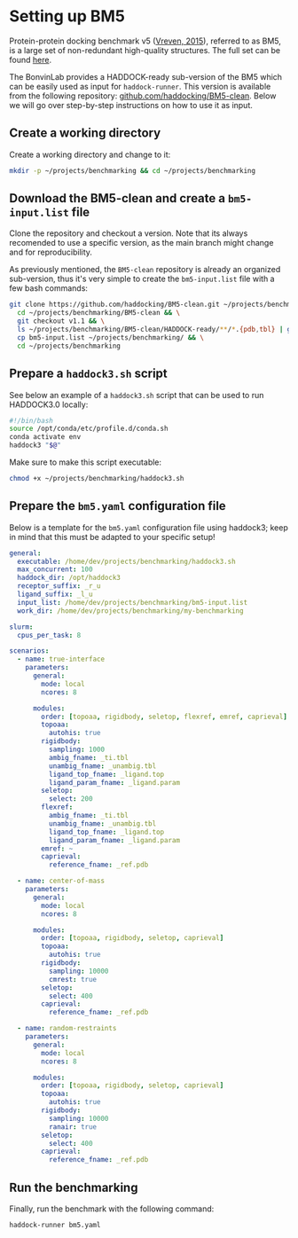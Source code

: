 # Setting up BM5

Protein-protein docking benchmark v5 ([Vreven, 2015](https://doi.org/10.1016/j.jmb.2015.07.016)), referred to as BM5, is a large set of non-redundant high-quality structures. The full set can be found [here](https://zlab.umassmed.edu/benchmark/).

The BonvinLab provides a HADDOCK-ready sub-version of the BM5 which can be easily used as input for `haddock-runner`. This version is available from the following repository: [github.com/haddocking/BM5-clean](https://github.com/haddocking/BM5-clean). Below we will go over step-by-step instructions on how to use it as input.

## Create a working directory

Create a working directory and change to it:

```bash
mkdir -p ~/projects/benchmarking && cd ~/projects/benchmarking
```

## Download the BM5-clean and create a `bm5-input.list` file

Clone the repository and checkout a version. Note that its always recomended to use a specific version, as the main branch might change and for reproducibility.

As previously mentioned, the `BM5-clean` repository is already an organized sub-version, thus it's very simple to create the `bm5-input.list` file with a few bash commands:

```bash
git clone https://github.com/haddocking/BM5-clean.git ~/projects/benchmarking/BM5-clean && \
  cd ~/projects/benchmarking/BM5-clean && \
  git checkout v1.1 && \
  ls ~/projects/benchmarking/BM5-clean/HADDOCK-ready/**/*.{pdb,tbl} | grep -v "ana_scripts\|matched\|cg" | sort > bm5-input.list && \
  cp bm5-input.list ~/projects/benchmarking/ && \
  cd ~/projects/benchmarking
```

## Prepare a `haddock3.sh` script

See below an example of a `haddock3.sh` script that can be used to run HADDOCK3.0 locally:

```bash
#!/bin/bash
source /opt/conda/etc/profile.d/conda.sh
conda activate env
haddock3 "$@"
```

Make sure to make this script executable:

```bash
chmod +x ~/projects/benchmarking/haddock3.sh
```

## Prepare the `bm5.yaml` configuration file

Below is a template for the `bm5.yaml` configuration file using haddock3; keep in mind that this must be adapted to your specific setup!

```yaml
general:
  executable: /home/dev/projects/benchmarking/haddock3.sh
  max_concurrent: 100
  haddock_dir: /opt/haddock3
  receptor_suffix: _r_u
  ligand_suffix: _l_u
  input_list: /home/dev/projects/benchmarking/bm5-input.list
  work_dir: /home/dev/projects/benchmarking/my-benchmarking

slurm:
  cpus_per_task: 8

scenarios:
  - name: true-interface
    parameters:
      general:
        mode: local
        ncores: 8

      modules:
        order: [topoaa, rigidbody, seletop, flexref, emref, caprieval]
        topoaa:
          autohis: true
        rigidbody:
          sampling: 1000
          ambig_fname: _ti.tbl
          unambig_fname: _unambig.tbl
          ligand_top_fname: _ligand.top
          ligand_param_fname: _ligand.param
        seletop:
          select: 200
        flexref:
          ambig_fname: _ti.tbl
          unambig_fname: _unambig.tbl
          ligand_top_fname: _ligand.top
          ligand_param_fname: _ligand.param
        emref: ~
        caprieval:
          reference_fname: _ref.pdb

  - name: center-of-mass
    parameters:
      general:
        mode: local
        ncores: 8

      modules:
        order: [topoaa, rigidbody, seletop, caprieval]
        topoaa:
          autohis: true
        rigidbody:
          sampling: 10000
          cmrest: true
        seletop:
          select: 400
        caprieval:
          reference_fname: _ref.pdb

  - name: random-restraints
    parameters:
      general:
        mode: local
        ncores: 8

      modules:
        order: [topoaa, rigidbody, seletop, caprieval]
        topoaa:
          autohis: true
        rigidbody:
          sampling: 10000
          ranair: true
        seletop:
          select: 400
        caprieval:
          reference_fname: _ref.pdb
```

## Run the benchmarking

Finally, run the benchmark with the following command:

```bash
haddock-runner bm5.yaml
```
